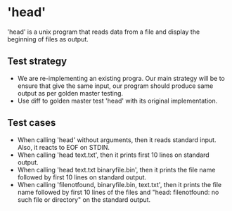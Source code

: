 # 'head'

'head' is a unix program that reads data from a file and display the beginning of files as output.

## Test strategy
- We are re-implementing an existing progra. Our main strategy will be to ensure that give the same input, our program should produce same output as per golden master testing.
- Use diff to golden master test 'head' with its original implementation.

## Test cases
- When calling 'head' without arguments, then it reads standard input. Also, it reacts to EOF on STDIN.
- When calling 'head text.txt', then it prints first 10 lines on standard output.
- When calling 'head text.txt binaryfile.bin', then it prints the file name followed by first 10 lines on standard output.
- When calling 'filenotfound, binaryfile.bin, text.txt', then it prints the file name followed by first 10 lines of the files and "head: filenotfound: no such file or directory" on the standard output.
